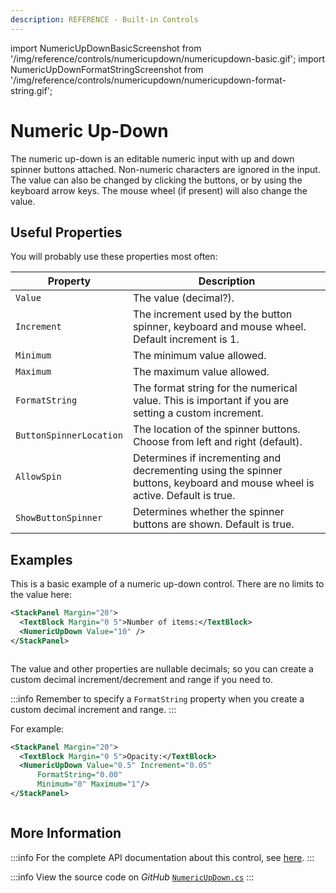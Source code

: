 ```yaml
---
description: REFERENCE - Built-in Controls
---
```


import NumericUpDownBasicScreenshot from '/img/reference/controls/numericupdown/numericupdown-basic.gif';
import NumericUpDownFormatStringScreenshot from '/img/reference/controls/numericupdown/numericupdown-format-string.gif';

# Numeric Up-Down

The numeric up-down is an editable numeric input with up and down spinner buttons attached. Non-numeric characters are ignored in the input. The value can also be changed by clicking the buttons, or by using the keyboard arrow keys. The mouse wheel (if present) will also change the value.

## Useful Properties

You will probably use these properties most often:

| Property                | Description                                                                                                                 |
| ----------------------- | --------------------------------------------------------------------------------------------------------------------------- |
| `Value`                 | The value (decimal?).                                                                                                         |
| `Increment`             | The increment used by the button spinner, keyboard and mouse wheel. Default increment is 1.                                 |
| `Minimum`               | The minimum value allowed.                                                                                                  |
| `Maximum`               | The maximum value allowed.                                                                                                  |
| `FormatString`          | The format string for the numerical value. This is important if you are setting a custom increment.                         |
| `ButtonSpinnerLocation` | The location of the spinner buttons. Choose from left and right (default).                                                  |
| `AllowSpin`             | Determines if incrementing and decrementing using the spinner buttons, keyboard and mouse wheel is active. Default is true. |
| `ShowButtonSpinner`     | Determines whether the spinner buttons are shown. Default is true.                                                          |

## Examples

This is a basic example of a numeric up-down control. There are no limits to the value here:

```xml
<StackPanel Margin="20">
  <TextBlock Margin="0 5">Number of items:</TextBlock>
  <NumericUpDown Value="10" />
</StackPanel>
```

<img src={NumericUpDownBasicScreenshot} alt="" />

The value and other properties are nullable decimals; so you can create a custom decimal increment/decrement and range if you need to.

:::info
Remember to specify a `FormatString` property when you create a custom decimal increment and range.
:::

For example:

```xml
<StackPanel Margin="20">  
  <TextBlock Margin="0 5">Opacity:</TextBlock>
  <NumericUpDown Value="0.5" Increment="0.05" 
      FormatString="0.00"
      Minimum="0" Maximum="1"/>
</StackPanel>
```

<img src={NumericUpDownFormatStringScreenshot} alt="" />

## More Information

:::info
For the complete API documentation about this control, see [here](https://api-docs.avaloniaui.net/docs/T_Avalonia_Controls_NumericUpDown).
:::

:::info
View the source code on _GitHub_ [`NumericUpDown.cs`](https://github.com/AvaloniaUI/Avalonia/blob/master/src/Avalonia.Controls/NumericUpDown/NumericUpDown.cs)
:::
